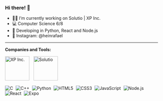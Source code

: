 ### Hi there! 👋

- 🧑‍🚀 I’m currently working on Solutio | XP Inc.
- 💻 Computer Science 6/8
- 🔭 Developing in Python, React and Node.js
- 📸 Instagram: @heinrafael

---

**Companies and Tools:**

<p align="left">
  <!-- Empresas -->
  <img src="https://www.xpinc.com/wp-content/uploads/sites/6/2023/08/XP.png" alt="XP Inc." width="80" style="margin-right: 10px;"/>
  <img src="https://solutioinvestimentos.com.br/wp-content/uploads/2022/10/perfil-v1.jpg" alt="Solutio" width="80" style="margin-right: 30px;"/>
</p>
<p align="left">

  <!-- Linguagens e ferramentas -->
  <img src="https://img.shields.io/badge/C-00599C?style=for-the-badge&logo=c&logoColor=white" alt="C" style="margin-right: 5px;"/>
  <img src="https://img.shields.io/badge/C++-00599C?style=for-the-badge&logo=cplusplus&logoColor=white" alt="C++" style="margin-right: 5px;"/>
  <img src="https://img.shields.io/badge/Python-3776AB?style=for-the-badge&logo=python&logoColor=white" alt="Python" style="margin-right: 5px;"/>
  <img src="https://img.shields.io/badge/HTML5-E34F26?style=for-the-badge&logo=html5&logoColor=white" alt="HTML5" style="margin-right: 5px;"/>
  <img src="https://img.shields.io/badge/CSS3-1572B6?style=for-the-badge&logo=css3&logoColor=white" alt="CSS3" style="margin-right: 5px;"/>
  <img src="https://img.shields.io/badge/JavaScript-F7DF1E?style=for-the-badge&logo=javascript&logoColor=black" alt="JavaScript" style="margin-right: 5px;"/>
  <img src="https://img.shields.io/badge/Node.js-339933?style=for-the-badge&logo=nodedotjs&logoColor=white" alt="Node.js" style="margin-right: 5px;"/>
  <img src="https://img.shields.io/badge/React-20232A?style=for-the-badge&logo=react&logoColor=61DAFB" alt="React" style="margin-right: 5px;"/>
  <img src="https://img.shields.io/badge/Expo-000020?style=for-the-badge&logo=expo&logoColor=white" alt="Expo"/>
</p>
